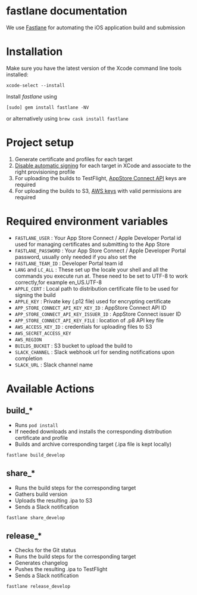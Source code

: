 fastlane documentation
================
We use [Fastlane](https://docs.fastlane.tools/) for automating the iOS application build and submission

# Installation

Make sure you have the latest version of the Xcode command line tools installed:

```
xcode-select --install
```

Install _fastlane_ using
```
[sudo] gem install fastlane -NV
```
or alternatively using `brew cask install fastlane`

# Project setup

1. Generate certificate and profiles for each target
2. [Disable automatic signing](https://developer.apple.com/library/archive/documentation/Security/Conceptual/CodeSigningGuide/Procedures/Procedures.html#//apple_ref/doc/uid/TP40005929-CH4-SW7) for each target in XCode and associate to the right provisioning profile
3. For uploading the builds to TestFlight, [AppStore Connect API](https://developer.apple.com/documentation/appstoreconnectapi/creating_api_keys_for_app_store_connect_api) keys are required
4. For uploading the builds to S3, [AWS keys](https://docs.aws.amazon.com/general/latest/gr/aws-sec-cred-types.html#access-keys-and-secret-access-keys) with valid permissions are required

# Required environment variables

* `FASTLANE_USER`                         : Your App Store Connect / Apple Developer Portal id used for managing certificates and submitting to the App Store
* `FASTLANE_PASSWORD`                     : Your App Store Connect / Apple Developer Portal password, usually only needed if you also set the 
* `FASTLANE_TEAM_ID`                      : Developer Portal team id
* `LANG` and `LC_ALL`                     : These set up the locale your shell and all the commands you execute run at. These need to be set to UTF-8 to work correctly,for example en_US.UTF-8
* `APPLE_CERT`                            : Local path to distribution certificate file to be used for signing the build 
* `APPLE_KEY`                             : Private key (.p12 file) used for encrypting certificate
* `APP_STORE_CONNECT_API_KEY_KEY_ID`      : AppStore Connect API ID
* `APP_STORE_CONNECT_API_KEY_ISSUER_ID`   : AppStore Connect issuer ID
* `APP_STORE_CONNECT_API_KEY_FILE`        : location of .p8 API key file
* `AWS_ACCESS_KEY_ID`                     : credentials for uploading files to S3
* `AWS_SECRET_ACCESS_KEY`
* `AWS_REGION`
* `BUILDS_BUCKET`                         : S3 bucket to upload the build to
* `SLACK_CHANNEL`                         : Slack webhook url for sending notifications upon completion  
* `SLACK_URL`                             : Slack channel name

# Available Actions

## build_*
* Runs `pod install`
* If needed downloads and installs the corresponding distribution certificate and profile
* Builds and archive corresponding target (.ipa file is kept locally)
```
fastlane build_develop
```

## share_*
* Runs the build steps for the corresponding target
* Gathers build version
* Uploads the resulting .ipa to S3
* Sends a Slack notification
```
fastlane share_develop
```

## release_*
* Checks for the Git status
* Runs the build steps for the corresponding target
* Generates changelog
* Pushes the resulting .ipa to TestFlight
* Sends a Slack notification
```
fastlane release_develop
```
